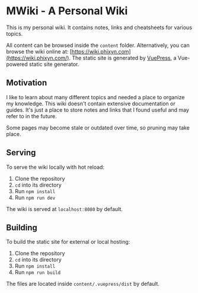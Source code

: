 # MWiki - A Personal Wiki

This is my personal wiki. It contains notes, links and cheatsheets for various topics.

All content can be browsed inside the `content` folder. Alternatively, you can browse the wiki online at: [https://wiki.phixyn.com](https://wiki.phixyn.com/). The static site is generated by [VuePress](https://vuepress.vuejs.org/), a Vue-powered static site generator.

## Motivation

I like to learn about many different topics and needed a place to organize my knowledge. This wiki doesn't contain extensive documentation or guides. It's just a place to store notes and links that I found useful and may refer to in the future.

Some pages may become stale or outdated over time, so pruning may take place.

## Serving

To serve the wiki locally with hot reload:

1. Clone the repository
2. `cd` into its directory
3. Run `npm install`
4. Run `npm run dev`

The wiki is served at `localhost:8080` by default.

## Building

To build the static site for external or local hosting:

1. Clone the repository
2. `cd` into its directory
3. Run `npm install`
4. Run `npm run build`

The files are located inside `content/.vuepress/dist` by default.
